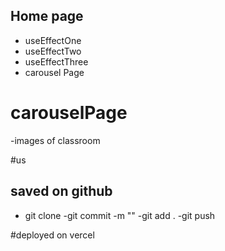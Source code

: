 ## Home page

- useEffectOne
- useEffectTwo
- useEffectThree
- carousel Page

# carouselPage
-images of classroom

#us

## saved on github

- git clone
-git commit -m ""
-git add .
   -git push

#deployed on vercel
